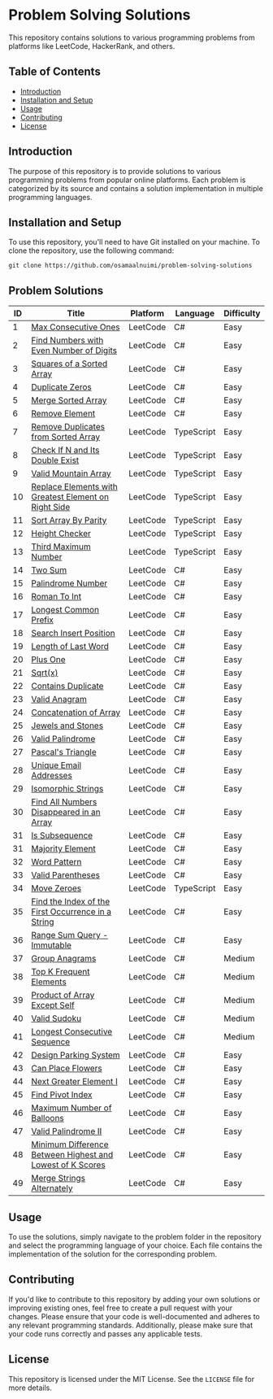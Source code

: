 # Problem Solving Solutions

This repository contains solutions to various programming problems from platforms like LeetCode, HackerRank, and others.

## Table of Contents

- [Introduction](#introduction)
- [Installation and Setup](#installation-and-setup)
- [Usage](#usage)
- [Contributing](#contributing)
- [License](#license)

## Introduction

The purpose of this repository is to provide solutions to various programming problems from popular online platforms. Each problem is categorized by its source and contains a solution implementation in multiple programming languages.

## Installation and Setup

To use this repository, you'll need to have Git installed on your machine. To clone the repository, use the following command:<br />
```console
git clone https://github.com/osamaalnuimi/problem-solving-solutions
```


## Problem Solutions

| ID | Title | Platform | Language | Difficulty |
|----|-------|----------|------------|----------|
| 1 | [Max Consecutive Ones](https://leetcode.com/explore/learn/card/fun-with-arrays/521/introduction/3238/) | LeetCode | C# | Easy
| 2 | [Find Numbers with Even Number of Digits](https://leetcode.com/explore/learn/card/fun-with-arrays/521/introduction/3237/)| LeetCode | C# | Easy
| 3 | [Squares of a Sorted Array](https://leetcode.com/explore/learn/card/fun-with-arrays/521/introduction/3240/) | LeetCode | C# | Easy
| 4 | [Duplicate Zeros](https://leetcode.com/explore/learn/card/fun-with-arrays/525/inserting-items-into-an-array/3245/) | LeetCode | C# | Easy
| 5 | [Merge Sorted Array](https://leetcode.com/explore/learn/card/fun-with-arrays/525/inserting-items-into-an-array/3253/) | LeetCode | C# | Easy
| 6 | [Remove Element](https://leetcode.com/explore/learn/card/fun-with-arrays/526/deleting-items-from-an-array/3247/) | LeetCode | C# | Easy
| 7 | [Remove Duplicates from Sorted Array](https://leetcode.com/explore/learn/card/fun-with-arrays/526/deleting-items-from-an-array/3248/) | LeetCode | TypeScript | Easy
| 8 | [Check If N and Its Double Exist](https://leetcode.com/explore/learn/card/fun-with-arrays/527/searching-for-items-in-an-array/3250/) | LeetCode | TypeScript | Easy
| 9 | [Valid Mountain Array](https://leetcode.com/explore/learn/card/fun-with-arrays/527/searching-for-items-in-an-array/3251/) | LeetCode | TypeScript | Easy
| 10 | [Replace Elements with Greatest Element on Right Side](https://leetcode.com/explore/learn/card/fun-with-arrays/511/in-place-operations/3259/) | LeetCode | TypeScript | Easy
| 11 | [Sort Array By Parity](https://leetcode.com/explore/learn/card/fun-with-arrays/511/in-place-operations/3260/) | LeetCode | TypeScript | Easy
| 12 | [Height Checker](https://leetcode.com/explore/learn/card/fun-with-arrays/523/conclusion/3228/) | LeetCode | TypeScript | Easy
| 13 | [Third Maximum Number](https://leetcode.com/explore/learn/card/fun-with-arrays/523/conclusion/3231/) | LeetCode | TypeScript | Easy
| 14 | [Two Sum](https://leetcode.com/problems/two-sum/description/) | LeetCode | C# | Easy
| 15 | [Palindrome Number](https://leetcode.com/problems/palindrome-number/description/) | LeetCode | C# | Easy
| 16 | [Roman To Int](https://leetcode.com/problems/roman-to-integer/description/) | LeetCode | C# | Easy
| 17 | [Longest Common Prefix](https://leetcode.com/problems/longest-common-prefix/description/) | LeetCode | C# | Easy
| 18 | [Search Insert Position](https://leetcode.com/problems/search-insert-position/description/) | LeetCode | C# | Easy
| 19 | [Length of Last Word](https://leetcode.com/problems/length-of-last-word/submissions/952292886/) | LeetCode | C# | Easy
| 20 | [Plus One](https://leetcode.com/problems/plus-one/description/) | LeetCode | C# | Easy
| 21 | [Sqrt(x)](https://leetcode.com/problems/sqrtx/description/) | LeetCode | C# | Easy
| 22 | [Contains Duplicate](https://leetcode.com/problems/contains-duplicate/description/) | LeetCode | C# | Easy
| 23 | [Valid Anagram](https://leetcode.com/problems/valid-anagram/description/) | LeetCode | C# | Easy
| 24 | [Concatenation of Array](https://leetcode.com/problems/concatenation-of-array/) | LeetCode | C# | Easy
| 25 | [Jewels and Stones](https://leetcode.com/problems/jewels-and-stones/) | LeetCode | C# | Easy
| 26 | [Valid Palindrome](https://leetcode.com/problems/valid-palindrome/) | LeetCode | C# | Easy
| 27 | [Pascal's Triangle](https://leetcode.com/problems/pascals-triangle/) | LeetCode | C# | Easy
| 28 | [Unique Email Addresses](https://leetcode.com/problems/unique-email-addresses/description/) | LeetCode | C# | Easy
| 29 | [Isomorphic Strings](https://leetcode.com/problems/isomorphic-strings/description/) | LeetCode | C# | Easy
|30 | [Find All Numbers Disappeared in an Array](https://leetcode.com/problems/find-all-numbers-disappeared-in-an-array/description/) | LeetCode | C# | Easy
|31 | [ Is Subsequence](https://leetcode.com/problems/is-subsequence/description/) | LeetCode | C# | Easy
|31 | [Majority Element](https://leetcode.com/problems/majority-element/description/) | LeetCode | C# | Easy
|32 | [Word Pattern](https://leetcode.com/problems/word-pattern/description/) | LeetCode | C# | Easy
|33 | [Valid Parentheses](https://leetcode.com/problems/valid-parentheses/) | LeetCode | C# | Easy
|34 | [Move Zeroes ](https://leetcode.com/problems/move-zeroes/) | LeetCode | TypeScript | Easy
|35 | [Find the Index of the First Occurrence in a String ](https://leetcode.com/problems/find-the-index-of-the-first-occurrence-in-a-string/) | LeetCode | C# | Easy
|36 | [ Range Sum Query - Immutable ](https://leetcode.com/problems/range-sum-query-immutable/description/) | LeetCode | C# | Easy
|37 | [ Group Anagrams ](https://leetcode.com/problems/group-anagrams/description/) | LeetCode | C# | Medium
|38 | [ Top K Frequent Elements ](https://leetcode.com/problems/top-k-frequent-elements/description/) | LeetCode | C# | Medium
|39 | [ Product of Array Except Self](https://leetcode.com/problems/product-of-array-except-self/) | LeetCode | C# | Medium
|40 | [ Valid Sudoku ](https://leetcode.com/problems/valid-sudoku/description/) | LeetCode | C# | Medium
|41 | [ Longest Consecutive Sequence ](https://leetcode.com/problems/longest-consecutive-sequence/description/) | LeetCode | C# | Medium
|42 | [ Design Parking System ](https://leetcode.com/problems/design-parking-system/description/) | LeetCode | C# | Easy
|43 | [Can Place Flowers](https://leetcode.com/problems/can-place-flowers/description/) | LeetCode | C# | Easy
|44 | [Next Greater Element I ](https://leetcode.com/problems/next-greater-element-i/description/) | LeetCode | C# | Easy
|45 | [Find Pivot Index](https://leetcode.com/problems/find-pivot-index/description/) | LeetCode | C# | Easy
|46 | [Maximum Number of Balloons](https://leetcode.com/problems/maximum-number-of-balloons/description/) | LeetCode | C# | Easy
|47 | [Valid Palindrome II ](https://leetcode.com/problems/valid-anagram/description/) | LeetCode | C# | Easy
|48 | [Minimum Difference Between Highest and Lowest of K Scores ](https://leetcode.com/problems/minimum-difference-between-highest-and-lowest-of-k-scores/) | LeetCode | C# | Easy
|49 | [Merge Strings Alternately](https://leetcode.com/problems/merge-strings-alternately/description/) | LeetCode | C# | Easy

## Usage

To use the solutions, simply navigate to the problem folder in the repository and select the programming language of your choice. Each file contains the implementation of the solution for the corresponding problem.

## Contributing

If you'd like to contribute to this repository by adding your own solutions or improving existing ones, feel free to create a pull request with your changes. Please ensure that your code is well-documented and adheres to any relevant programming standards. Additionally, please make sure that your code runs correctly and passes any applicable tests.

## License

This repository is licensed under the MIT License. See the `LICENSE` file for more details.


